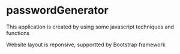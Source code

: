 # passwordGenerator

This application is created by using some javascript techniques and functions

Website layout is reponsive, supportted by Bootstrap framework

